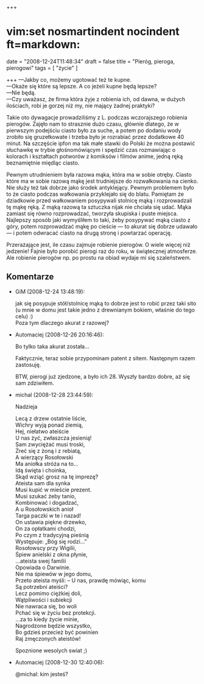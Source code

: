 +++
# vim:set nosmartindent nocindent ft=markdown:
date = "2008-12-24T11:48:34"
draft = false
title = "Pieróg, pieroga, pierogowi"
tags = [ "życie" ]

+++
—Jakby co, możemy ugotować też te kupne.  
—Okaże się które są lepsze. A co jeżeli kupne będą lepsze?  
—Nie będą.  
—Czy uważasz, że firma która żyje z robienia ich, od dawna, w dużych
ilościach, robi je gorzej niż my, nie mający żadnej praktyki?

<!--more-->

Takie oto dywagacje prowadziliśmy z L. podczas wczorajszego robienia pierogów.
Zajęło nam to strasznie dużo czasu, głównie dlatego, że w pierwszym podejściu
ciasto było za suche, a potem po dodaniu wody zrobiło się gruzełkowate i
trzeba było je rozrabiać przez dodatkowe 40 minut. Na szczęście ipfon ma tak
małe stawki do Polski że można postawić słuchawkę w trybie głośnomówiącym i
spędzić czas rozmawiając o kolorach i kształtach potworów z komiksów i filmów
anime, jedną ręką beznamiętnie międląc ciasto.

Pewnym utrudnieniem była razowa mąka, która ma w sobie otręby. Ciasto które ma
w sobie razową mąkę jest trudniejsze do rozwałkowania na cienko. Nie służy też
tak dobrze jako środek antyklejący. Pewnym problemem było to że ciasto podczas
wałkowania przyklejało się do blatu. Pamiętam że dziadkowie przed wałkowaniem
posypywali stolnicę mąką i rozprowadzali tę mąkę ręką. Z mąką razową ta
sztuczka nijak nie chciała się udać. Mąka zamiast się równo rozprowadzać,
tworzyła skupiska i puste miejsca. Najlepszy sposób jaki wymyśliłem to taki,
żeby posypywać mąką ciasto z góry, potem rozprowadzać mąkę po cieście — to
akurat się dobrze udawało — i potem odwracać ciasto na drugą stronę i
powtarzać operację.

Przerażające jest, ile czasu zajmuje robienie pierogów. O wiele więcej niż
jedzenie! Fajnie było porobić pierogi raz do roku, w świątecznej atmosferze.
Ale robienie pierogów np. po prostu na obiad wydaje mi się szaleństwem.

## Komentarze

* GiM (2008-12-24 13:48:19): <p>jak się posypuje stół/stolnicę mąką to dobrze
  jest to robić przez taki sito (u mnie w domu jest takie jedno z drewnianym
  bokiem, właśnie do tego celu) :)<br /> Poza tym dlaczego akurat z razowej?</p>
* Automaciej (2008-12-26 20:16:46): <p>Bo tylko taka akurat została&#8230;</p>
  <p>Faktycznie, teraz sobie przypominam patent z sitem. Następnym razem
  zastosuję.</p>    <p><span class="caps">BTW</span>, pierogi już zjedzone, a
  było ich 28. Wyszły bardzo dobre, aż się sam zdziwiłem.</p>
* michal (2008-12-28 23:44:59): <p>Nadzieja</p>  <p>Lecą z drzew ostatnie
  liście,<br /> Wichry wyją ponad ziemią,<br /> Hej, niełatwo ateiście<br /> U
  nas żyć, zwłaszcza jesienią!<br /> Sam zwyciężać musi troski,<br /> Żreć się z
  żoną i z rebiatą,<br /> A wierzący Rosołowski<br /> Ma aniołka stróża na
  to&#8230;<br /> Idą święta i choinka,<br /> Skąd wziąć grosz na tę imprezę?<br
  /> Ateista sam dla synka<br /> Musi kupić w mieście prezent.<br /> Musi szukać
  żeby tanio,<br /> Kombinować i dogadzać,<br /> A u Rosołowskich anioł<br />
  Targa paczki w te i nazad!<br /> On ustawia piękne drzewko,<br /> On za
  opłatkami chodzi,<br /> Po czym z tradycyjną pieśnią<br /> Występuje: „Bóg się
  rodzi&#8230;”<br /> Rosołowscy przy Wigilii,<br /> Śpiew anielski z okna
  płynie,<br /> ...ateista swej familii<br /> Opowiada o Darwinie.<br /> Nie ma
  śpiewów w jego domu,<br /> Przeto ateista myśli: &#8211; U nas, prawdę mówiąc,
  komu<br /> Są potrzebni ateiści?<br /> Lecz pomimo ciężkiej doli,<br />
  Wątpliwości i subiekcji<br /> Nie nawraca się, bo woli<br /> Pchać się w życiu
  bez protekcji.<br /> ...za to kiedy życie minie,<br /> Nagrodzone będzie
  wszystko,<br /> Bo gdzieś przecież być powinien<br /> Raj zmęczonych
  ateistów!</p>  <p>Spoznione wesolych swiat ;)</p>
* Automaciej (2008-12-30 12:40:06): <p>@michal: kim jesteś?</p>
